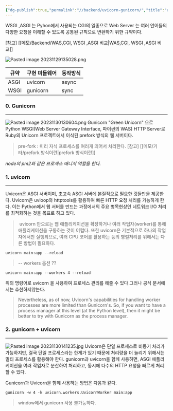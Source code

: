 ```yaml
---
{"dg-publish":true,"permalink":"//backend/uvicorn-gunicorn/","title":"uvicorn , gunicorn 이란","tags":["python","fastapi"]}
---
```



WSGI ,ASGI 는 Pyhon에서 사용되는 CGI의 일종으로 Web Server 는 여러 언어들의 다양한 요청을 이해할 수 있도록 공통된 규칙으로 변환하기 위한 규약이다.

[참고] [[메모/Backend/WAS,CGI, WSGI ,ASGI 비교\|WAS,CGI, WSGI ,ASGI 비교]]

![Pasted image 20231129135028.png](/img/user/images/Pasted-image-20231129135028.png)

| 규약 | 구현 미들웨어 | 동작방식 |
| ---- | ------------- | -------- |
| ASGI | uvicorn       | async    |
| WSGI | gunicorn      | sync     |

 ### 0. Gunicorn
---
![Pasted image 20231130130604.png](/img/user/images/Pasted-image-20231130130604.png)
Gunicorn "Green Unicorn" 으로 Python WSGI(Web Server Gateway Interface, 파이썬의 WAS) HTTP Server로 Ruby의 Unicorn 프로젝트에서 이식된 prefork 방식의 웹 서버이다.


> pre-fork  : 미리 자식 프로세스를 여러개 띄어서 처리한다. 
> [참고] [[메모/기타/prefork 방식이란\|prefork 방식이란]]

*node의 pm2와 같은 프로세스 매니저 역할을 한다.*
### 1. uvicorn
---
Uvicorn은 ASGI 서버이며, 초고속 ASGI 서버에 본질적으로 필요한 것들만을 제공한다. Uvicorn은 uvloop와 httptools를 활용하여 빠른 HTTP 요청 처리를 가능하게 한다. 이는 Python에서 웹 서버를 만드는 과정에서의 주요 병목현상인 네트워크 I/O 처리를 최적화하는 것을 목표로 하고 있다.

> uvicorn 만으로는 웹 애플리케이션을 확장하거나 여러 작업자(worker)를 통해 애플리케이션을 구동하는 것이 어렵다. 또한 uvicorn은 기본적으로 하나의 작업자에서만 실행되므로, 여러 CPU 코어를 활용하는 등의 병렬처리를 위해서는 다른 방법이 필요하다.

	uvicorn main:app --reload

>-- workers 옵션 ??

	uvicorn main:app --workers 4 --reload
위의 명령어로 uvicorn 을 사용하여 프로세스 관리를 해줄 수 있다 그러나 공식 문서에서는 추천하지않는다.

>Nevertheless, as of now, Uvicorn's capabilities for handling worker processes are more limited than Gunicorn's. So, if you want to have a process manager at this level (at the Python level), then it might be better to try with Gunicorn as the process manager.
### 2. gunicorn + uvicorn
---
![Pasted image 20231130141235.jpg](/img/user/images/Pasted-image-20231130141235.jpg)
Uvicorn은 단일 프로세스로 비동기 처리가 가능하지만, 결국 단일 프로세스라는 한계가 있기 때문에 처리량을 더 늘리기 위해서는 멀티 프로세스를 활용해야 한다.
gunicorn과 uvicorn을 함께 사용하면, ASGI 애플리케이션을 여러 작업자로 분산하여 처리하고, 동시에 다수의 HTTP 요청을 빠르게 처리할 수 있다. 

Gunicorn과 Uvicorn을 함께 사용하는 방법은 다음과 같다.

	gunicorn -w 4 -k uvicorn.workers.UvicornWorker main:app


> window에서 gunicorn 사용 불가능하다.

